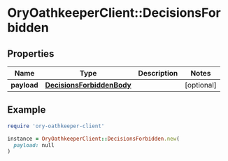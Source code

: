 # OryOathkeeperClient::DecisionsForbidden

## Properties

| Name | Type | Description | Notes |
| ---- | ---- | ----------- | ----- |
| **payload** | [**DecisionsForbiddenBody**](DecisionsForbiddenBody.md) |  | [optional] |

## Example

```ruby
require 'ory-oathkeeper-client'

instance = OryOathkeeperClient::DecisionsForbidden.new(
  payload: null
)
```

